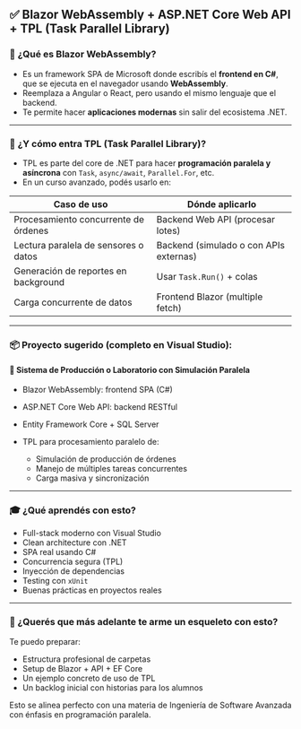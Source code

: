 ## ✅ **Blazor WebAssembly + ASP.NET Core Web API + TPL (Task Parallel Library)**

### 🔷 **¿Qué es Blazor WebAssembly?**

* Es un framework SPA de Microsoft donde escribís el **frontend en C#**, que se ejecuta en el navegador usando **WebAssembly**.
* Reemplaza a Angular o React, pero usando el mismo lenguaje que el backend.
* Te permite hacer **aplicaciones modernas** sin salir del ecosistema .NET.

---

### 🧠 **¿Y cómo entra TPL (Task Parallel Library)?**

* TPL es parte del core de .NET para hacer **programación paralela y asíncrona** con `Task`, `async/await`, `Parallel.For`, etc.
* En un curso avanzado, podés usarlo en:

| Caso de uso                          | Dónde aplicarlo                        |
| ------------------------------------ | -------------------------------------- |
| Procesamiento concurrente de órdenes | Backend Web API (procesar lotes)       |
| Lectura paralela de sensores o datos | Backend (simulado o con APIs externas) |
| Generación de reportes en background | Usar `Task.Run()` + colas              |
| Carga concurrente de datos           | Frontend Blazor (multiple fetch)       |

---

### 📦 **Proyecto sugerido (completo en Visual Studio):**

#### 🔧 Sistema de Producción o Laboratorio con Simulación Paralela

* Blazor WebAssembly: frontend SPA (C#)
* ASP.NET Core Web API: backend RESTful
* Entity Framework Core + SQL Server
* TPL para procesamiento paralelo de:

  * Simulación de producción de órdenes
  * Manejo de múltiples tareas concurrentes
  * Carga masiva y sincronización

---

### 🎓 ¿Qué aprendés con esto?

* Full-stack moderno con Visual Studio
* Clean architecture con .NET
* SPA real usando C#
* Concurrencia segura (TPL)
* Inyección de dependencias
* Testing con `xUnit`
* Buenas prácticas en proyectos reales

---

### 🔧 ¿Querés que más adelante te arme un esqueleto con esto?

Te puedo preparar:

* Estructura profesional de carpetas
* Setup de Blazor + API + EF Core
* Un ejemplo concreto de uso de TPL
* Un backlog inicial con historias para los alumnos

Esto se alinea perfecto con una materia de Ingeniería de Software Avanzada con énfasis en programación paralela.



<!--stackedit_data:
eyJoaXN0b3J5IjpbLTk3MDI2NjMzNV19
-->